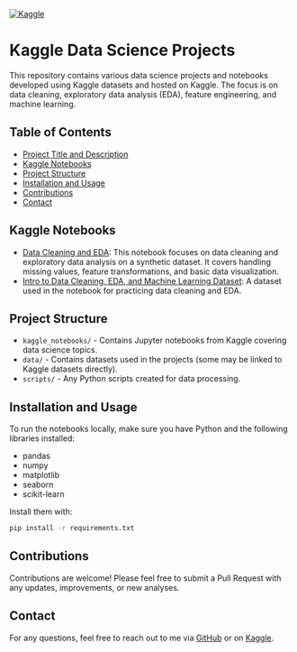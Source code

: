 [![Kaggle](https://img.shields.io/badge/Kaggle-Profile-blue.svg)](https://www.kaggle.com/walekhwatlphilip)

# Kaggle Data Science Projects
This repository contains various data science projects and notebooks developed using Kaggle datasets and hosted on Kaggle. The focus is on data cleaning, exploratory data analysis (EDA), feature engineering, and machine learning.
## Table of Contents
- [Project Title and Description](#project-title-and-description)
- [Kaggle Notebooks](#kaggle-notebooks)
- [Project Structure](#project-structure)
- [Installation and Usage](#installation-and-usage)
- [Contributions](#contributions)
- [Contact](#contact)
## Kaggle Notebooks
- [Data Cleaning and EDA](https://www.kaggle.com/walekhwatlphilip/notebook524401d43e): This notebook focuses on data cleaning and exploratory data analysis on a synthetic dataset. It covers handling missing values, feature transformations, and basic data visualization.
- [Intro to Data Cleaning, EDA, and Machine Learning Dataset](https://www.kaggle.com/datasets/walekhwatlphilip/intro-to-data-cleaning-eda-and-machine-learning): A dataset used in the notebook for practicing data cleaning and EDA.
## Project Structure
- `kaggle_notebooks/` - Contains Jupyter notebooks from Kaggle covering data science topics.
- `data/` - Contains datasets used in the projects (some may be linked to Kaggle datasets directly).
- `scripts/` - Any Python scripts created for data processing.
## Installation and Usage
To run the notebooks locally, make sure you have Python and the following libraries installed:
- pandas
- numpy
- matplotlib
- seaborn
- scikit-learn

Install them with:
```bash
pip install -r requirements.txt
```
## Contributions
Contributions are welcome! Please feel free to submit a Pull Request with any updates, improvements, or new analyses.
## Contact
For any questions, feel free to reach out to me via [GitHub](https://github.com/walekhwaphilip) or on [Kaggle](https://www.kaggle.com/walekhwatlphilip).
